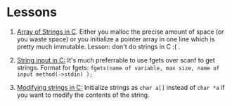 # Lessons

1. [Array of Strings in C](https://stackoverflow.com/questions/1088622/how-do-i-create-an-array-of-strings-in-c). Either you malloc the precise amount of space (or you waste space) or you initialize a pointer array in one line which is pretty much immutable. Lesson: don't do strings in C :( .

2. [String input in C:](http://www.dummies.com/programming/c/how-to-use-the-fgets-function-for-text-input-in-c-programming/) It's much preferrable to use fgets over scanf to get strings. Format for fgets: `fgets(name of variable, max size, name of input method(->stdin) );`

3. [Modifying strings in C:](https://stackoverflow.com/questions/1011455/is-it-possible-to-modify-a-string-of-char-in-c) Initialize strings as `char a[]` instead of `char *a` if you want to modify the contents of the string.

